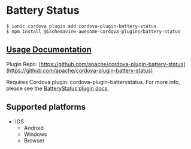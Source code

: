 # Battery Status

```text
$ ionic cordova plugin add cordova-plugin-battery-status
$ npm install @ischemaview-awesome-cordova-plugins/battery-status
```

## [Usage Documentation](https://danielsogl.gitbook.io/awesome-cordova-plugins/plugins/battery-status/)

Plugin Repo: [https://github.com/apache/cordova-plugin-battery-status](https://github.com/apache/cordova-plugin-battery-status)

Requires Cordova plugin: cordova-plugin-batterystatus. For more info, please see the [BatteryStatus plugin docs](https://github.com/apache/cordova-plugin-battery-status).

## Supported platforms

* iOS
  * Android
  * Windows
  * Browser

